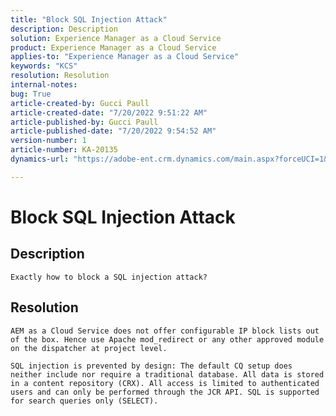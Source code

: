 ```yaml
---
title: "Block SQL Injection Attack"
description: Description
solution: Experience Manager as a Cloud Service
product: Experience Manager as a Cloud Service
applies-to: "Experience Manager as a Cloud Service"
keywords: "KCS"
resolution: Resolution
internal-notes: 
bug: True
article-created-by: Gucci Paull
article-created-date: "7/20/2022 9:51:22 AM"
article-published-by: Gucci Paull
article-published-date: "7/20/2022 9:54:52 AM"
version-number: 1
article-number: KA-20135
dynamics-url: "https://adobe-ent.crm.dynamics.com/main.aspx?forceUCI=1&pagetype=entityrecord&etn=knowledgearticle&id=2da8317b-1108-ed11-82e4-00224809a4ae"

---
```

# Block SQL Injection Attack

## Description


`Exactly how to block a SQL injection attack?`


## Resolution


`AEM as a Cloud Service does not offer configurable IP block lists out of the box. Hence use Apache mod_redirect or any other approved module on the dispatcher at project level.`

`SQL injection is prevented by design: The default CQ setup does neither include nor require a traditional database. All data is stored in a content repository (CRX). All access is limited to authenticated users and can only be performed through the JCR API. SQL is supported for search queries only (SELECT).`
